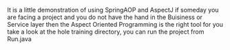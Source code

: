 It is a little demonstration of using SpringAOP and AspectJ if someday you are facing a project and you do not have the hand in the Buisiness or Service layer then the Aspect Oriented Programming is the right tool for you take a look at the hole training directory, you can run the project from Run.java 
